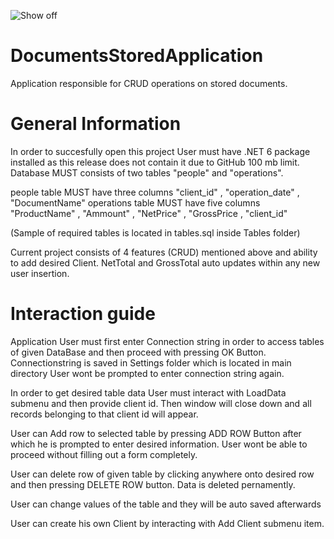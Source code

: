 ![Show off](https://user-images.githubusercontent.com/107455395/197194986-9a91d51d-13c0-45e6-aa25-fcdb4711e670.JPG)

# DocumentsStoredApplication
Application responsible for CRUD operations on stored documents.


# General Information
 In order to succesfully open this project User must have .NET 6 package installed as this release does not contain it due to GitHub 100 mb limit.
 Database MUST consists of two tables "people" and "operations".
 
 people table MUST have three columns "client_id" , "operation_date" , "DocumentName"
 operations table MUST have five columns "ProductName" , "Ammount" , "NetPrice" , "GrossPrice , "client_id"

(Sample of required tables is located in tables.sql inside Tables folder)
 
Current project consists of 4 features (CRUD) mentioned above and ability to add desired Client.
NetTotal and GrossTotal auto updates within any new user insertion.

# Interaction guide

 Application User must first enter Connection string in order to access tables of given DataBase and then proceed with pressing OK Button.
 Connectionstring is saved in Settings folder which is located in main directory User wont be prompted to enter connection string again.
 
 In order to get desired table data User must interact with LoadData submenu and then provide client id.
 Then window will close down and all records belonging to that client id  will appear.

 User can Add row to selected table by pressing ADD ROW Button after which he is prompted to enter desired information.
 User wont be able to proceed without filling out a form completely.
  
 User can delete row of given table by clicking anywhere onto desired row and then pressing DELETE ROW button.
 Data is deleted pernamently.
 
 User can change values of the table and they will be auto saved afterwards

 User can create his own Client by interacting with Add Client submenu item.

